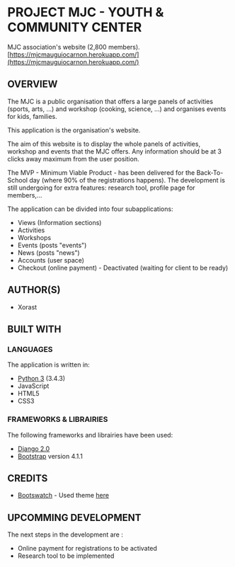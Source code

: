 # PROJECT MJC - YOUTH & COMMUNITY CENTER

MJC association's website (2,800 members).
[https://mjcmauguiocarnon.herokuapp.com/](https://mjcmauguiocarnon.herokuapp.com/)

## OVERVIEW
The MJC is a public organisation that offers a large panels of activities (sports, arts, ...) and workshop (cooking, science, ...) and organises events for kids, families.

This application is the organisation's website.

The aim of this website is to display the whole panels of activities, workshop and events that the MJC offers.
Any information should be at 3 clicks away maximum from the user position.

The MVP - Minimum Viable Product - has been delivered for the Back-To-School day (where 90% of the registrations happens).
The development is still undergoing for extra features: research tool, profile page for members,...

The application can be divided into four subapplications:
* Views (Information sections)
* Activities
* Workshops
* Events (posts "events")
* News (posts "news")
* Accounts (user space)
* Checkout (online payment) - Deactivated (waiting for client to be ready)

    
## AUTHOR(S)
* Xorast


## BUILT WITH
### LANGUAGES
The application is written in:
* [Python 3](https://www.python.org/) (3.4.3) 
* JavaScript
* HTML5 
* CSS3

### FRAMEWORKS & LIBRAIRIES
The following frameworks and librairies have been used:
* [Django 2.0](https://www.djangoproject.com/)
* [Bootstrap](https://getbootstrap.com/) version 4.1.1

## CREDITS
* [Bootswatch](https://bootswatch.com/) - Used theme [here](https://bootswatch.com/cerulean/)

## UPCOMMING DEVELOPMENT
The next steps in the development are :

* Online payment for registrations to be activated
* Research tool to be implemented